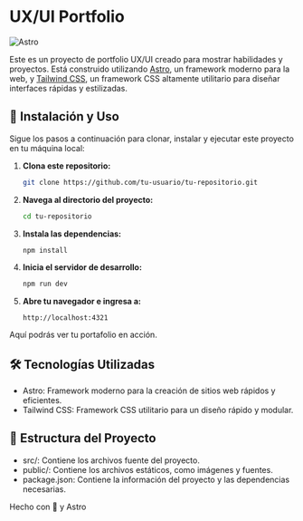 # UX/UI Portfolio

![Astro](https://astro.build/assets/press/astro-logo-dark.png)

Este es un proyecto de portfolio UX/UI creado para mostrar habilidades y proyectos. Está construido utilizando [Astro](https://astro.build/), un framework moderno para la web, y [Tailwind CSS](https://tailwindcss.com/), un framework CSS altamente utilitario para diseñar interfaces rápidas y estilizadas.

## 🚀 Instalación y Uso

Sigue los pasos a continuación para clonar, instalar y ejecutar este proyecto en tu máquina local:

1. **Clona este repositorio:**

   ```bash
   git clone https://github.com/tu-usuario/tu-repositorio.git
   ```

2. **Navega al directorio del proyecto:**

    ```bash
    cd tu-repositorio
    ```

3. **Instala las dependencias:**

    ```bash
    npm install
    ```

4. **Inicia el servidor de desarrollo:**

    ```bash
    npm run dev
    ```

5. **Abre tu navegador e ingresa a:**

    ```arduino
    http://localhost:4321
    ```
Aquí podrás ver tu portafolio en acción.

## 🛠️ Tecnologías Utilizadas
- Astro: Framework moderno para la creación de sitios web rápidos y eficientes.
- Tailwind CSS: Framework CSS utilitario para un diseño rápido y modular.

## 📂 Estructura del Proyecto
- src/: Contiene los archivos fuente del proyecto.
- public/: Contiene los archivos estáticos, como imágenes y fuentes.
- package.json: Contiene la información del proyecto y las dependencias necesarias.

Hecho con 💖 y Astro